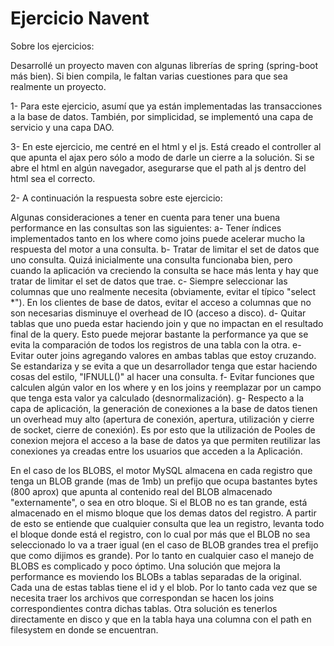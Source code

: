 # Ejercicio Navent

Sobre los ejercicios:

Desarrollé un proyecto maven con algunas librerías de spring (spring-boot más bien). Si bien compila, le faltan varias cuestiones para que sea realmente un proyecto.

1- Para este ejercicio, asumí que ya están implementadas las transacciones a la base de datos. También, por simplicidad, se 
implementó una capa de servicio y una capa DAO.

3- En este ejercicio, me centré en el html y el js. Está creado el controller al que apunta el ajax pero sólo a modo de darle
un cierre a la solución.
Si se abre el html en algún navegador, asegurarse que el path al js dentro del html sea el correcto. 

2- A continuación la respuesta sobre este ejercicio:

Algunas consideraciones a tener en cuenta para tener una buena performance en las consultas son las siguientes:
a- Tener índices implementados tanto en los where como joins puede acelerar mucho la respuesta del motor a una consulta.
b- Tratar de limitar el set de datos que uno consulta. Quizá inicialmente una consulta funcionaba bien, pero cuando la aplicación va creciendo la consulta se hace más lenta y hay que tratar de limitar el set de datos que trae.
c- Siempre seleccionar las columnas que uno realmente necesita (obviamente, evitar el típico "select *"). En los clientes de base de datos, evitar el acceso a columnas que no son necesarias disminuye el overhead de IO (acceso a disco).
d- Quitar tablas que uno pueda estar haciendo join y que no impactan en el resultado final de la query. Esto puede mejorar bastante la performance ya que se evita la comparación de todos los registros de una tabla con la otra. 
e- Evitar outer joins agregando valores en ambas tablas que estoy cruzando. Se estandariza y se evita a que un desarrollador tenga que estar haciendo cosas del estilo, "IFNULL()" al hacer una consulta.
f- Evitar funciones que calculen algún valor en los where y en los joins y reemplazar por un campo que tenga esta valor ya calculado (desnormalización).
g- Respecto a la capa de aplicación, la generación de conexiones a la base de datos tienen un overhead muy alto (apertura de conexión, apertura, utilización y cierre de socket, cierre de conexión). Es por esto que la utilización de Pooles de conexion mejora el acceso a la base de datos ya que permiten reutilizar las conexiones ya creadas entre los usuarios que acceden a la Aplicación.

En el caso de los BLOBS, el motor MySQL almacena en cada registro que tenga un BLOB grande (mas de 1mb) un prefijo que ocupa 
bastantes bytes (800 aprox) que apunta al contenido real del BLOB almacenado "externamente", o sea en otro bloque. Si el BLOB 
no es tan grande, está almacenado en el mismo bloque que los demas datos del registro. A partir de esto se entiende que cualquier consulta que lea un registro, levanta todo el bloque donde está el registro, con lo cual por más que el BLOB no sea seleccionado lo va a traer igual (en el caso de BLOB grandes trea el prefijo que como dijimos es grande).
Por lo tanto en cualquier caso el manejo de BLOBS es complicado y poco óptimo.
Una solución que mejora la performance es moviendo los BLOBs a tablas separadas de la original.
Cada una de estas tablas tiene el id y el blob. Por lo tanto cada vez que se necesita traer los archivos que correspondan se hacen los joins correspondientes contra dichas tablas.
Otra solución es tenerlos directamente en disco y que en la tabla haya una columna con el path en filesystem en donde se 
encuentran.
